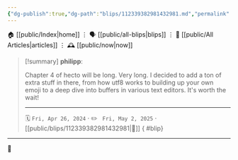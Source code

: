 ```yaml
---
{"dg-publish":true,"dg-path":"blips/112339382981432981.md","permalink":"/blips/112339382981432981/","title":"philipp on mastodon @ 2024-04-26"}
---
```



<div class="transclusion internal-embed is-loaded"><div class="markdown-embed">




🏠 [[public/Index\|home]]  ⋮ 🗣️ [[public/all-blips\|blips]] ⋮  📝 [[public/All Articles\|articles]]  ⋮ 🕰️ [[public/now\|now]]


</div></div>


> [!summary] **philipp**:
>
> Chapter 4 of hecto will be long. Very long. I decided to add a ton of extra stuff in there, from how utf8 works to building up your own emoji to a deep dive into buffers in various text editors. It's worth the wait!
> - - -
>
> 🗓️ <code>Fri, Apr 26, 2024</code>  · ✏️ <code> Fri, May 2, 2025</code>  · [[public/blips/112339382981432981\|🔗]]
{ #blip}


- - -

 👾
